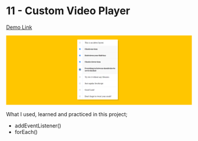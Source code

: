 # 11 - Custom Video Player

[Demo Link](https://htmlpreview.github.io/?https://github.com/HakanOzdemir85/5_JavaScript-30-Days-Challenge/blob/main/10%20-%20Hold%20Shift%20and%20Check%20Checkboxes/index.html)

![This is an image](https://github.com/HakanOzdemir85/5_JavaScript-30-Days-Challenge/blob/main/10%20-%20Hold%20Shift%20and%20Check%20Checkboxes/screenshot.png)

What I used, learned and practiced in this project;

- addEventListener()
- forEach()

